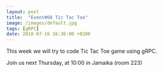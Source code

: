 ```yaml
---
layout: post
title:  "Event#68 Tic Tac Toe"
image: /images/default.jpg
tags: [gRPC]
date: 2018-07-16 16:36:00 +0200
---
```


This week we will try to code Tic Tac Toe game using gRPC.[]()

Join us next Thursday, at 10:00 in Jamaika (room 223)